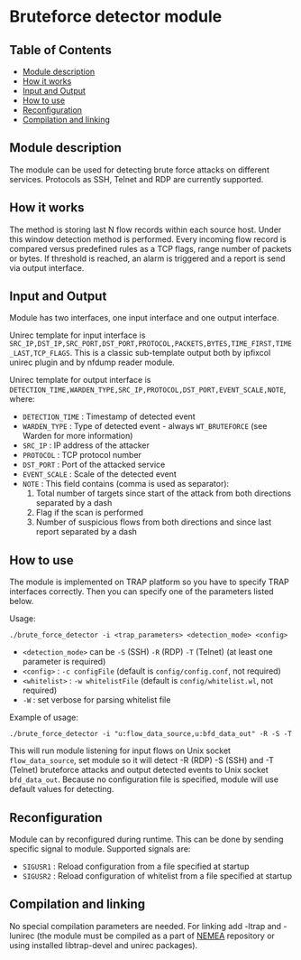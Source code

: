 Bruteforce detector module
==========================


Table of Contents
-----------------

* [Module description](#module-description)
* [How it works](#how-it-works)
* [Input and Output](#input-and-output)
* [How to use](#how-to-use)
* [Reconfiguration](#reconfiguration)
* [Compilation and linking](#compilation-and-linking)


Module description
------------------

The module can be used for detecting brute force attacks on different services.
Protocols as SSH, Telnet and RDP are currently supported. 


How it works
------------

The method is storing last N flow records within each source host. Under
this window detection method is performed. Every incoming flow record is
compared versus predefined rules as a TCP flags, range number of packets
or bytes. If threshold is reached, an alarm is triggered and a report is 
send via output interface.


Input and Output
----------------

Module has two interfaces, one input interface and one output interface.

Unirec template for input interface is `SRC_IP,DST_IP,SRC_PORT,DST_PORT,PROTOCOL,PACKETS,BYTES,TIME_FIRST,TIME_LAST,TCP_FLAGS`.
This is a classic sub-template output both by ipfixcol unirec plugin and by nfdump reader module.

Unirec template for output interface is `DETECTION_TIME,WARDEN_TYPE,SRC_IP,PROTOCOL,DST_PORT,EVENT_SCALE,NOTE`, where:

* `DETECTION_TIME` : Timestamp of detected event
* `WARDEN_TYPE` : Type of detected event - always `WT_BRUTEFORCE` (see Warden for more information)
* `SRC_IP` : IP address of the attacker
* `PROTOCOL` : TCP protocol number
* `DST_PORT` : Port of the attacked service
* `EVENT_SCALE` : Scale of the detected event
* `NOTE` : This field contains (comma is used as separator):
  1. Total number of targets since start of the attack from both 
directions separated by a dash  
  2. Flag if the scan is performed
  3. Number of suspicious flows from both directions and since 
last report separated by a dash 


How to use
----------

The module is implemented on TRAP platform so you have to specify TRAP interfaces correctly. Then you can specify one of the parameters listed below.

Usage:

```
./brute_force_detector -i <trap_parameters> <detection_mode> <config>
```
     
* `<detection_mode>` can be `-S` (SSH) `-R` (RDP) `-T` (Telnet) (at least one parameter is required)
* `<config>` : `-c configFile` (default is `config/config.conf`, not required)
* `<whitelist>` : `-w whitelistFile` (default is `config/whitelist.wl`, not required)
* `-W` : set verbose for parsing whitelist file

Example of usage:

```
./brute_force_detector -i "u:flow_data_source,u:bfd_data_out" -R -S -T
```

This will run module listening for input flows on Unix socket `flow_data_source`, set module so
it will detect -R (RDP) -S (SSH) and -T (Telnet) bruteforce attacks and output detected events
to Unix socket `bfd_data_out`. Because no configuration file is specified, module will use
default values for detecting.


Reconfiguration
---------------

Module can by reconfigured during runtime. This can be done by sending specific signal to module.
Supported signals are:

* `SIGUSR1` : Reload configuration from a file specified at startup
* `SIGUSR2` : Reload configuration of whitelist from a file specified at startup

 
Compilation and linking
-----------------------

No special compilation parameters are needed. For linking add -ltrap and -lunirec
(the module must be compiled as a part of [NEMEA](https://github.com/CESNET/Nemea) repository or using installed libtrap-devel and unirec packages).

